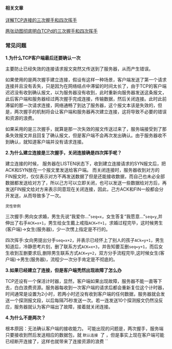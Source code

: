#### 相关文章

[详解TCP连接的三次握手和四次挥手](https://www.cnblogs.com/AhuntSun-blog/p/12028636.html)

[两张动图彻底明白TCPd的三次握手和四次挥手](https://blog.csdn.net/qzcsu/article/details/72861891)

### 常见问题

**1.为什么TCP客户端最后还要确认一次**

主要防止已经失效的连接请求报文突然又传送到了服务器，从而产生错误。

如果使用的是两次握手建立连接，假设有这样一种场景，客户端发送了第一个请求连接并且没有丢失，只是因为在网络结点中滞留的时间太长了，由于TCP的客户端迟迟没有收到确认报文，以为服务器没有收到，此时重新向服务器发送这条报文，此后客户端和服务器经过两次握手完成连接，传输数据，然后关闭连接。此时此前滞留的那一次请求连接，网络通畅了到达了服务器，这个报文本该是失效的，但是，两次握手的机制将会让客户端和服务器再次建立连接，这将导致不必要的错误和资源的浪费。

如果采用的是三次握手，就算是那一次失效的报文传送过来了，服务端接受到了那条失效报文并且回复了确认报文，但是客户端不会再次发出确认。由于服务器收不到确认，就知道客户端并没有请求连接。

**2.为什么建立连接是三次握手，关闭连接确是四次挥手呢？**

建立连接的时候， 服务器在LISTEN状态下，收到建立连接请求的SYN报文后，把ACK和SYN放在一个报文里发送给客户端。
而关闭连接时，服务器收到对方的FIN报文时，仅仅表示对方不再发送数据了但是还能接收数据，而自己也未必全部数据都发送给对方了，所以己方可以立即关闭，也可以发送一些数据给对方后，再发送FIN报文给对方来表示同意现在关闭连接，因此，己方ACK和FIN一般都会分开发送，从而导致多了一次。

`灵性举例`

三次握手:男向女求婚，男生先说“我爱你...”`seq=x`，女生答复“我愿意...”`seq=y`,并伸出了右手`ACK=x+1`，男生给女生戴上戒指`ACK=Y+1`，求婚过程完毕，这时候男生(客户端)->女生(服务器)，少一次愣上指定是不行的。

四次挥手:女向男提出分手`seq=x+2`，并表示已经怀上了别人的孩子`ACk=y+1`，男生知道后，冷静思考片刻，删了联系方式`ACK=x+3`，并告知要互删`seq=y+1`，而后女生收到互删要求后,删除男生联系方式`ACK=y+2`，双方分手流程完毕,这时候女生(客户端)->男生(服务器)，流程少一次分手肯定是不彻底的。

**3.如果已经建立了连接，但是客户端秃然出现故障了怎么办**

TCP还设有一个保活计时器，显然，客户端如果出现故障，服务器不能一直等下去，白白浪费资源。服务器每收到一次客户端的请求后都会重新复位这个计时器，时间通常是设置为2小时，若两小时还没有收到客户端的任何数据，服务器就会发送一个探测报文段，以后每隔75秒发送一次。若一连发送10个探测报文仍然没反应，服务器就认为客户端出了故障，接着就关闭连接。

**4.为什么不是两次？**

 根本原因：无法确认客户端的接收能力。 可能出现的问题是，两次握手，服务端只要接收到然后发送相应的数据包，就 `默认连接 `了 ，但是事实上现在客户端可能已经断开连接了，这样也就带来了连接资源的浪费 `` 

